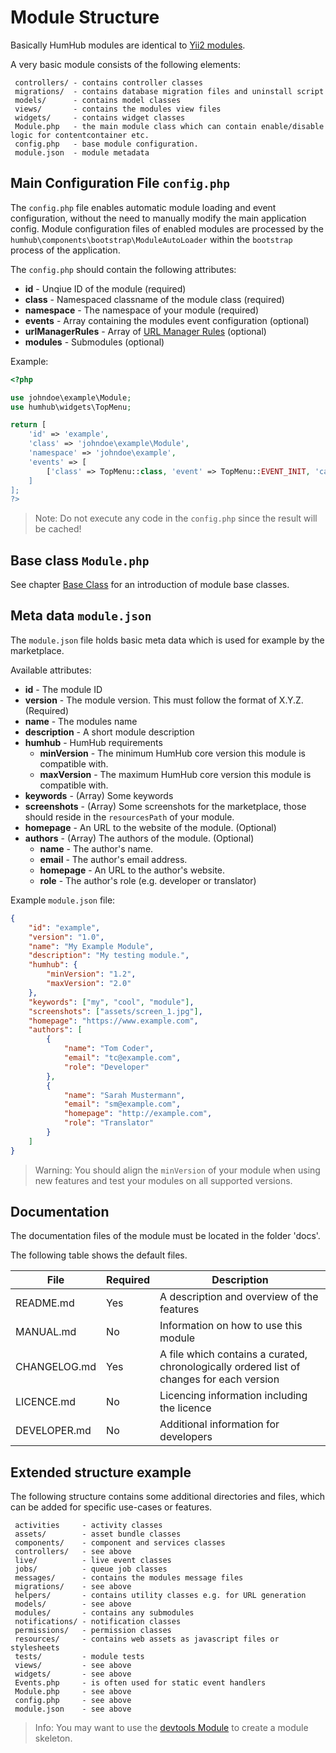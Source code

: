 Module Structure
================

Basically HumHub modules are identical to [Yii2 modules](http://www.yiiframework.com/doc-2.0/guide-structure-modules.html).

A very basic module consists of the following elements:

```
 controllers/ - contains controller classes
 migrations/  - contains database migration files and uninstall script
 models/      - contains model classes
 views/       - contains the modules view files
 widgets/     - contains widget classes
 Module.php   - the main module class which can contain enable/disable logic for contentcontainer etc.
 config.php   - base module configuration.
 module.json  - module metadata
```

## Main Configuration File `config.php`

The `config.php` file enables automatic module loading and event configuration, without the need to manually modify the main application config. 
Module configuration files of enabled modules are processed by the `humhub\components\bootstrap\ModuleAutoLoader` within the `bootstrap` process of the application.

The `config.php` should contain the following attributes:

- **id** - Unqiue ID of the module (required)
- **class** - Namespaced classname of the module class (required)
- **namespace** - The namespace of your module (required)
- **events** - Array containing the modules event configuration (optional)
- **urlManagerRules** - Array of [URL Manager Rules](http://www.yiiframework.com/doc-2.0/yii-web-urlmanager.html#addRules()-detail) (optional)
- **modules** - Submodules (optional)

Example:

```php
<?php

use johndoe\example\Module;
use humhub\widgets\TopMenu;

return [
    'id' => 'example',
    'class' => 'johndoe\example\Module',
    'namespace' => 'johndoe\example',
    'events' => [
        ['class' => TopMenu::class, 'event' => TopMenu::EVENT_INIT, 'callback' => ['johndoe\example\Events', 'onTopMenuInit'`,
    ]
];
?>
```

> Note: Do not execute any code in the `config.php` since the result will be cached!

## Base class `Module.php`

See chapter [Base Class](modules-base-class.md) for an introduction of module base classes.

## Meta data `module.json`

The `module.json` file holds basic meta data which is used for example by the marketplace.

Available attributes:

- **id** - The module ID
- **version** - The module version. This must follow the format of X.Y.Z. (Required)
- **name** - The modules name
- **description** - A short module description
- **humhub** - HumHub requirements
    - **minVersion** - The minimum HumHub core version this module is compatible with.
    - **maxVersion** - The maximum HumHub core version this module is compatible with.
- **keywords** - (Array) Some keywords 
- **screenshots** - (Array) Some screenshots for the marketplace, those should reside in the `resourcesPath` of your module.
- **homepage** - An URL to the website of the module. (Optional)
- **authors** - (Array) The authors of the module. (Optional)
	- **name** - The author's name.
	- **email** - The author's email address.
	- **homepage** - An URL to the author's website.
	- **role** -  The author's role (e.g. developer or translator)


Example `module.json` file:

```json
{
    "id": "example",
    "version": "1.0",
    "name": "My Example Module",
    "description": "My testing module.",
    "humhub": {
        "minVersion": "1.2",
		"maxVersion": "2.0"
    },
    "keywords": ["my", "cool", "module"],
    "screenshots": ["assets/screen_1.jpg"],
	"homepage": "https://www.example.com",
    "authors": [
        {
            "name": "Tom Coder",
            "email": "tc@example.com",
            "role": "Developer"
        },
        {
            "name": "Sarah Mustermann",
            "email": "sm@example.com",
            "homepage": "http://example.com",
            "role": "Translator"
        }
    ]	
}
```

> Warning: You should align the `minVersion` of your module when using new features and test your modules on all supported versions.

## Documentation

The documentation files of the module must be located in the folder 'docs'.

The following table shows the default files.

| File | Required | Description |
| --- | --- | --- |
| README.md | Yes | A description and overview of the features |
| MANUAL.md | No | Information on how to use this module |
| CHANGELOG.md | Yes | A file which contains a curated, chronologically ordered list of changes for each version |
| LICENCE.md | No | Licencing information including the licence |
| DEVELOPER.md | No | Additional information for developers |


## Extended structure example

The following structure contains some additional directories and files, which can be added for specific use-cases or features. 

```
 activities     - activity classes
 assets/        - asset bundle classes
 components/    - component and services classes
 controllers/   - see above
 live/          - live event classes
 jobs/          - queue job classes
 messages/      - contains the modules message files
 migrations/    - see above
 helpers/       - contains utility classes e.g. for URL generation
 models/        - see above
 modules/       - contains any submodules
 notifications/ - notification classes
 permissions/   - permission classes
 resources/     - contains web assets as javascript files or stylesheets
 tests/         - module tests
 views/         - see above
 widgets/       - see above
 Events.php     - is often used for static event handlers
 Module.php     - see above
 config.php     - see above
 module.json    - see above
```

> Info: You may want to use the [devtools Module](https://github.com/humhub/humhub-modules-devtools) to create a module skeleton.
